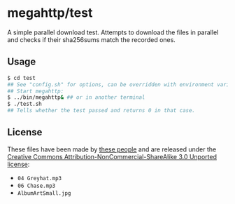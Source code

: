 megahttp/test
=============

A simple parallel download test. Attempts to download the files in parallel and checks if their sha256sums match the recorded ones.

Usage
-----
```bash
$ cd test
## See "config.sh" for options, can be overridden with environment variables
## Start megahttp:
$ ../bin/megahttp& ## or in another terminal
$ ./test.sh
## Tells whether the test passed and returns 0 in that case.
```

License
-------

These files have been made by [these people](https://anapnea.net/music.php) and are released under the [Creative Commons Attribution-NonCommercial-ShareAlike 3.0 Unported license](http://creativecommons.org/licenses/by-nc-sa/3.0/):
* `04 Greyhat.mp3`
* `06 Chase.mp3`
* `AlbumArtSmall.jpg`
